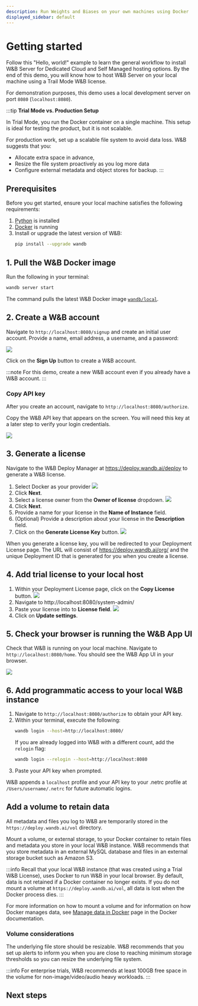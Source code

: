 ```yaml
---
description: Run Weights and Biases on your own machines using Docker
displayed_sidebar: default
---
```


# Getting started

Follow this "Hello, world!" example to learn the general workflow to install W&B Server for Dedicated Cloud and Self Managed hosting options. By the end of this demo, you will know how to host W&B Server on your local machine using a Trail Mode W&B license. 

For demonstration purposes, this demo uses a local development server on port `8080` (`localhost:8080`).

:::tip
**Trial Mode vs. Production Setup**

In Trial Mode, you run the Docker container on a single machine. This setup is ideal for testing the product, but it is not scalable.

For production work, set up a scalable file system to avoid data loss. W&B suggests that you:
* Allocate extra space in advance, 
* Resize the file system proactively as you log more data
* Configure external metadata and object stores for backup.
:::

## Prerequisites
Before you get started, ensure your local machine satisfies the following requirements: 

1. [Python](https://www.python.org) is installed
2. [Docker](https://www.docker.com) is running 
3. Install or upgrade the latest version of W&B:
   ```bash
   pip install --upgrade wandb
   ```
##  1. Pull the W&B Docker image

Run the following in your terminal:

```bash
wandb server start
```

The command pulls the latest W&B Docker image [`wandb/local`](https://hub.docker.com/r/wandb/local).


## 2. Create a W&B account
Navigate to `http://localhost:8080/signup` and create an initial user account.  Provide a name, email address, a username, and a password: 

![](/images/hosting/signup_localhost.png)

Click on the **Sign Up** button to create a W&B account. 

:::note
For this demo, create a new W&B account even if you already have a W&B account. 
:::


### Copy API key
After you create an account, navigate to `http://localhost:8080/authorize`.  

Copy the W&B API key that appears on the screen. You will need this key at a later step to verify your login credentials.

![](/images/hosting/copy_api_key.png)

## 3. Generate a license
Navigate to the W&B Deploy Manager at https://deploy.wandb.ai/deploy to generate a W&B license.

1. Select Docker as your provider
![](/images/hosting/deploy_manager_platform.png)
2. Click **Next**.
3. Select a license owner from the **Owner of license** dropdown.
![](/images/hosting/deploy_manager_info.png)
4. Click **Next**.
5. Provide a name for your license in the **Name of Instance** field.
6. (Optional) Provide a description about your license in the **Description** field. 
7. Click on the **Generate License Key** button.
![](/images/hosting/deploy_manager_generate.png)

When you generate a license key, you will be redirected to your Deployment License page. The URL will consist of https://deploy.wandb.ai/org/ and the unique Deployment ID that is generated for you when you create a license. 

## 4. Add trial license to your local host
1. Within your Deployment License page, click on the **Copy License** button.
![](/images/hosting/deploy_manager_get_license.png)
2. Navigate to http://localhost:8080/system-admin/
3. Paste your license into to **License field**.
![](/images/hosting/License.gif)
4. Click on **Update settings**.

## 5. Check your browser is running the W&B App UI
Check that W&B is running on your local machine. Navigate to `http://localhost:8080/home`. You should see the W&B App UI in your browser.

![](/images/hosting/check_local_host.png)

## 6. Add programmatic access to your local W&B instance

1. Navigate to `http://localhost:8080/authorize` to obtain your API key.
2. Within your terminal, execute the following:
   ```bash
   wandb login --host=http://localhost:8080/
   ```
   If you are already logged into W&B with a different count, add the `relogin` flag:
   ```bash
   wandb login --relogin --host=http://localhost:8080
   ```
3. Paste your API key when prompted.

W&B appends a `localhost` profile and your API key to your .netrc profile at `/Users/username/.netrc` for future automatic logins.

## Add a volume to retain data

All metadata and files you log to W&B are temporarily stored in the `https://deploy.wandb.ai/vol` directory. 

Mount a volume, or external storage, to your Docker container to retain files and metadata you store in your local W&B instance. W&B recommends that you store metadata in an external MySQL database and files in an external storage bucket such as Amazon S3.

:::info
Recall that your local W&B instance (that was created using a Trial  W&B License), uses Docker to run W&B in your local browser. By default, data is not retained if a Docker container no longer exists. If you do not mount a volume at `https://deploy.wandb.ai/vol`, all data is lost when the Docker process dies.
:::

For more information on how to mount a volume and for information on how Docker manages data, see [Manage data in Docker](https://docs.docker.com/storage/) page in the Docker documentation.

### Volume considerations
The underlying file store should be resizable.
W&B recommends that you set up alerts to inform you when you are close to reaching minimum storage thresholds so you can resize the underlying file system. 


:::info
For enterprise trials, W&B recommends at least 100GB free space in the volume for non-image/video/audio heavy workloads.
:::

## Next steps



